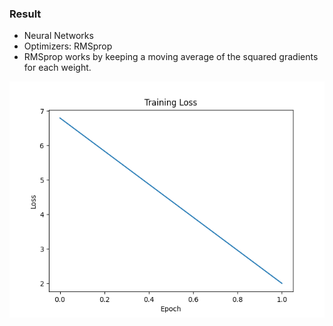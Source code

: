 ### Result
* Neural Networks
* Optimizers: RMSprop
* RMSprop works by keeping a moving average of the squared gradients for each weight.

<img src='training_loss.png' />